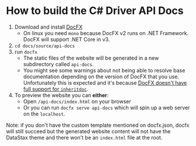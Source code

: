 # How to build the C# Driver API Docs

1. Download and install [DocFX](https://dotnet.github.io/docfx/)
    - On linux you need `mono` because DocFX v2 runs on .NET Framework. DocFX will support .NET Core in v3.
2. `cd docs/source/api-docs`
3. run `docfx`
    - The static files of the website will be generated in a new subdirectory called `api-docs`.
    - You might see some warnings about not being able to resolve base documentation depending on the version of DocFX that you use. Unfortunately this is expected and it's because [DocFX doesn't have full support for `inheritdoc`](https://github.com/dotnet/docfx/issues/3699#issuecomment-444039674).
4. To preview the website you can **either**:
    - Open `/api-docs/index.html` on your browser
    - Or you can run `docfx serve api-docs` which will spin up a web server on the `localhost`.

Note: if you don't have the custom template mentioned on docfx.json, docfx will still succeed but the generated website content will not have the DataStax theme and there won't be an `index.html` file at the root.
